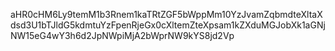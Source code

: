 aHR0cHM6Ly9temM1b3Rnem1kaTRtZGF5bWppMm10YzJvamZqbmdteXltaXdsd3U1bTJldG5kdmtuYzFpenRjeGx0cXltemZteXpsam1kZXduMGJobXk1aGNjNW15eG4wY3h6d2JpNWpiMjA2bWprNW9kYS8jd2Vp
